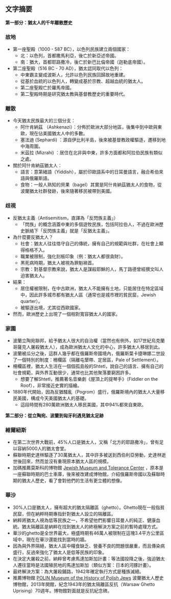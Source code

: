 ---
---
## 文字摘要

**第一部分：猶太人的千年離散歷史**

### 故地

* 第一座聖殿（1000 - 587 BC），以色列民族建立兩個國家：
  * 北：以色列，首都撒馬利亞，後亡於新亞述帝國。
  * 南：猶大，首都耶路撒冷，後亡於新巴比倫帝國（迦勒底帝國）。
* 第二座聖殿（516 BC - 70 AD），猶太認同取代以色列：
  * 中東霸主變成波斯人，允許以色列民族回歸故地重建。
  * 從基於血統的以色列人，轉變成基於宗教、超越血統的猶太人。
  * 第二座聖殿亡於羅馬帝國。
  * 第二聖殿時期是研究猶太教與基督教歷史的重要時代。

### 離散

* 今天猶太民族最大的三個分支：
  * 阿什肯納茲 （Ashkenazi）：分佈於歐洲大部分地區，後集中到中歐與東歐，現在佔美國猶太人中的多數。
  * 塞法迪 (Sephardi) ：源自伊比利半島，後來被基督教政權驅逐，遷移到地中海周圍。
  * 米茲拉 (Mizrahi) ：居住在北非與中東，許多方面都和阿拉伯民族有類似之處。
* 關於阿什肯納茲猶太人：
  * 語言：意第緒語（Yiddish），屬於印歐語系中的日耳曼語言，融合希伯來語與俄羅斯語。
  * 食物：一般人熟知的貝果（bagel）其實是阿什肯納茲猶太人的食物，從波蘭猶太社群發跡，後來隨著移民被帶到美國。

### 歧視

* 反猶太主義（Antisemitism，直譯為「反閃族主義」）
  * 「閃族」的概念涵蓋中東的多個遊牧民族，包括阿拉伯人，不過在歐洲歷史脈絡下「反閃族主義」就是「反猶太主義」。
* 為什麼要反猶太人？
  * 社會：猶太人往往恪守自己的傳統，擁有自己的規範與社群，在社會上顯得格格不入。
  * 職業被限制，強化刻板印象（例：猶太人都很貪財）。
  * 黑死病時期，猶太人被視為罪魁禍首。
  * 宗教：對基督宗教來說，猶太人是謀殺耶穌的人，馬丁路德曾經撰文叫人迫害猶太人。
* 結果：
  * 居住權被限制，在中古歐洲，猶太人不能擁有土地，只能居住在特定區域中，因此許多城市都有猶太人區（通常也是城市裡的貧民窟，Jewish quarter）。
  * 被驅逐出境，尤其從西歐國家。
* 然而，歐洲歷史上出現了一個相對寬容猶太人的國家。

### 家園

* 波蘭立陶宛聯邦，給予猶太人很大的自治權（當然也有例外，如17世紀烏克蘭哥薩克人屠殺猶太人），成為歐洲猶太人文化的中心，許多猶太人移居到此。
* 波蘭被瓜分之後，這群人幾乎都在俄羅斯帝國境內，俄羅斯葉卡捷琳娜二世設了一個特別的制度：柵欄區（隔離屯墾帶、定居區，Pale of Settlement）。
* 柵欄區裡，猶太人生活在一個個孤島般的Shtetl，說自己的語言、擁有自己的社會規範，與外界互動很少，通常也比其他聚落要窮困許多。
  * 想要了解Shtetl，推薦著名音樂劇《屋頂上的提琴手》（Fiddler on the Roof），非常接近史實的描繪。
* 1880年代開始，因為反猶騷亂（Pogrom）盛行，俄羅斯境內的猶太人大量移民美國，構成今天美國猶太人的基礎。
  * 這段時間有280萬歐洲猶太人移民美國，其中94%都來自東歐。

**第二部分：從立陶宛、波蘭到匈牙利遇見猶太足跡**

### 維爾紐斯

* 在第二次世界大戰前，45%人口是猶太人，又稱「北方的耶路撒冷」，曾有足以容納5000人的猶太會堂。
* 蘇聯時期史達林驅逐了30萬猶太人，其中許多被送到西伯利亞勞動，史達林逝世後回來，然而並沒有重現原本猶太人區的規模。
* 加碼推薦莫斯科的博物館 [Jewish Museum and Tolerance Center](https://www.google.com/maps/place/Jewish+Museum+and+Tolerance+Center/data=!4m2!3m1!19sChIJ_Q6wSgRKtUYRFUrjD6z_m5o) ，原本是一座蘇聯時期的巴士車庫，後來被改建成博物館，介紹俄羅斯帝國以及蘇聯時期的猶太人歷史，看了會對他們的生活有更立體的想像。

### 華沙

* 30%人口是猶太人，擁有超大的猶太隔離區（ghetto）。Ghetto現在一般指貧民窟，但在納粹時期專指針對猶太人設立的隔離區。
* 納粹將猶太人視為低等民族之一，不希望他們影響日耳曼人的純正、健康血統。猶太隔離區是納粹在找到猶太人的終極解決方案之前的暫時處理方式。
* 華沙的ghetto是全世界最大，極盛時期有46萬人被限制在這塊3.4平方公里區域中，現在在華沙還能找到當時的牆。
* 因為與外界隔絕，猶太人區中糧食缺乏、營養不良的問題很嚴重，而且傳染病盛行，反過來強化了猶太人是低等民族的印象。
* 在決定大屠殺之前，納粹曾考慮​​馬達加斯加計畫：等法國投降之後，強迫猶太人遷往當時是法國殖民地的馬達加斯加（類似方案：日本的河豚計畫）。
* 最終解決方案：為大屠殺鋪路，1942年確定執行方式是種族滅絕。
* 推薦博物館 [POLIN Museum of the History of Polish Jews](https://www.google.com/maps/place/POLIN+Museum+of+the+History+of+Polish+Jews/data=!4m2!3m1!19sChIJc7iVqXnMHkcRsDBEUEPaGuI) 波蘭猶太人歷史博物館，2013年開館，紀念1943年的猶太隔離區反抗（Warsaw Ghetto Uprising）70週年。博物館對面就是反抗紀念碑。
